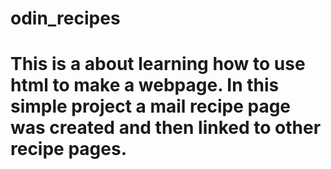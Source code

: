 # odin_recipes
# This is a about learning how to use html to make a webpage. In this simple project a mail recipe page was created and then linked to other recipe pages.